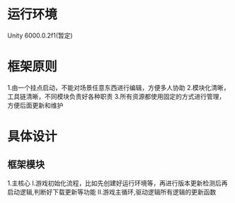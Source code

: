 # 运行环境
Unity 6000.0.2f1(暂定)

# 框架原则
1.由一个挂点启动，不能对场景任意东西进行编辑，方便多人协助
2.模块化清晰，工具链清晰，不同模块负责好各种职责
3.所有资源都使用固定的方式进行管理，方便后面更新和维护

# 具体设计
## 框架模块
1.主核心
  I.游戏初始化流程，比如先创建好运行环境等，再进行版本更新检测后再启动逻辑,判断好下载更新等功能
  II.游戏主循环,驱动逻辑所有逻辑的更新函数
